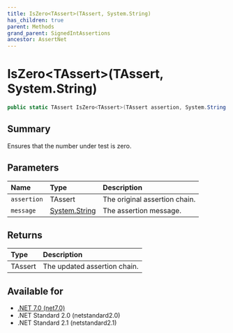 ```yaml
---
title: IsZero<TAssert>(TAssert, System.String)
has_children: true
parent: Methods
grand_parent: SignedIntAssertions
ancestor: AssertNet
---
```

# IsZero&lt;TAssert&gt;(TAssert, System.String)

```csharp
public static TAssert IsZero<TAssert>(TAssert assertion, System.String message);
```

## Summary
Ensures that the number under test is zero.

## Parameters
|Name|Type|Description|
|:-|:-|:-|
|`assertion`|TAssert|The original assertion chain.|
|`message`|[System.String](https://learn.microsoft.com/en-us/dotnet/api/system.string)|The assertion message.|

## Returns
|Type|Description|
|:-|:-|
|TAssert|The updated assertion chain.|

## Available for
- [.NET 7.0 (net7.0)](https://versionsof.net/core/7.0/)
- .NET Standard 2.0 (netstandard2.0)
- .NET Standard 2.1 (netstandard2.1)
